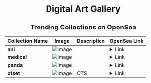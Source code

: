 <div align="center">

# Digital Art Gallery

## Trending Collections on OpenSea

| Collection Name                       | Image                                                                                     | Description                       | OpenSea Link                                                                                          |
|---------------------------------------|-------------------------------------------------------------------------------------------|-----------------------------------|--------------------------------------------------------------------------------------------------------|
| **ani** | ![Image](https://i.seadn.io/s/raw/files/6e587117b1b8af85a3d75ee3b3686d1d.jpg?w=500&auto=format?w=200&auto=format) |  | <details><summary>Link</summary>[ani](https://opensea.io/collection/ani-52)</details> |
| **medical** | ![Image](https://i.seadn.io/s/raw/files/869955e86f9911f0f332941d2287fd4c.jpg?w=500&auto=format?w=200&auto=format) |  | <details><summary>Link</summary>[medical](https://opensea.io/collection/medical-26)</details> |
| **panda** | ![Image](https://i.seadn.io/s/raw/files/88e640042b82ceaceb94f8570c16e9fb.jpg?w=500&auto=format?w=200&auto=format) |  | <details><summary>Link</summary>[panda](https://opensea.io/collection/panda-746)</details> |
| **otset** | ![Image](https://i.seadn.io/s/raw/files/e350c562f38e47bf804ac9c5befcf6ed.png?w=500&auto=format?w=200&auto=format) | OTS | <details><summary>Link</summary>[otset](https://opensea.io/collection/otset)</details> |

</div>